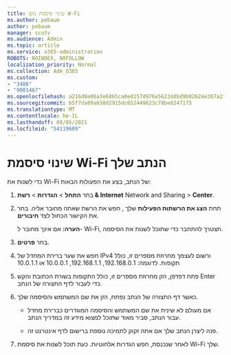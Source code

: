 ```yaml
---
title: שינוי סיסמת נתב W-Fi
ms.author: pebaum
author: pebaum
manager: scotv
ms.audience: Admin
ms.topic: article
ms.service: o365-administration
ROBOTS: NOINDEX, NOFOLLOW
localization_priority: Normal
ms.collection: Adm_O365
ms.custom:
- "3486"
- "9001467"
ms.openlocfilehash: a216d0e06a3e6865ca0ed157d976e5623ddbd9b02624e387a2f9755315f913bd
ms.sourcegitcommit: b5f7da89a650d2915dc652449623c78be6247175
ms.translationtype: MT
ms.contentlocale: he-IL
ms.lasthandoff: 08/05/2021
ms.locfileid: "54119609"
---
```

# <a name="change-your-wi-fi-router-password"></a>שינוי סיסמת Wi-Fi הנתב שלך

כדי לשנות את Wi-Fi של הנתב, בצע את הפעולות הבאות:

1. בחר **התחל**  >  **הגדרות**  >  **רשת & Internet** Network and Sharing  >  **Center**.

2. תחת **הצג את הרשתות הפעילות** שלך , חפש את הרשת שאתה מחובר אליה. בחר את הקישור הכחול לצד **חיבורים**.<br>

   **הערה:** אם אינך מחובר ל- Wi-Fi, תצטרך להתחבר כדי שתוכל לשנות את הסיסמה.

3. בחר **פרטים**.

4. חפש את שער ברירת המחדל של IPv4 ורשום לעצמך מחרוזת מספרים זו, כולל תקופות. לדוגמה: 192.168.0.1, 192.168.1.1, 10.0.0.1 או 10.0.1.1

5. פתח דפדפן, הזן מחרוזת מספרים זו, כולל התקופות בשורת הכתובת והקש Enter כדי לעבור לדף התצורה של הנתב.

6. כאשר דף התצורה של הנתב נפתח, הזן את שם המשתמש והסיסמה שלך.<br>
   - אם מעולם לא שינית את שם המשתמש והסיסמה המוגדרים כברירת מחדל עבור הנתב, סביר מאוד שתוכל למצוא מידע זה במדריך הנתב.

   - פנה ליצרן הנתב שלך אם אתה זקוק לתמיכה נוספת ברישום לדף אינטרנט זה.

7. לאחר שנכנסת, חפש הגדרות אלחוטיות. כעת תוכל לשנות את סיסמת Wi-Fi שלך.
